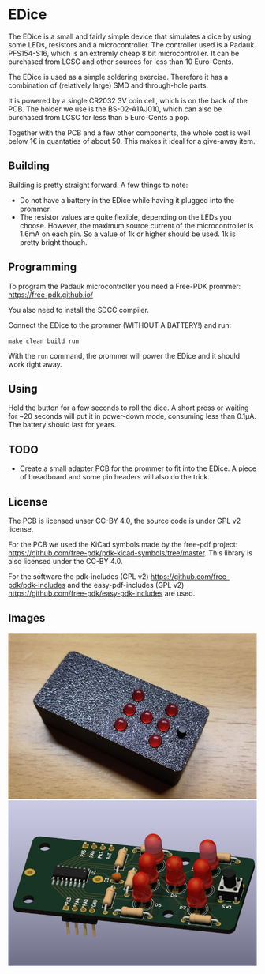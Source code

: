 # EDice
The EDice is a small and fairly simple device that simulates a dice by using some LEDs, resistors and a microcontroller. The controller used is a Padauk PFS154-S16, which is an extremly cheap 8 bit microcontroller. It can be purchased from LCSC and other sources for less than 10 Euro-Cents.

The EDice is used as a simple soldering exercise. Therefore it has a combination of (relatively large) SMD and through-hole parts.

It is powered by a single CR2032 3V coin cell, which is on the back of the PCB. The holder we use is the BS-02-A1AJ010, which can also be purchased from LCSC for less than 5 Euro-Cents a pop.

Together with the PCB and a few other components, the whole cost is well below 1€ in quantaties of about 50. This makes it ideal for a give-away item.

## Building
Building is pretty straight forward. A few things to note:
- Do not have a battery in the EDice while having it plugged into the prommer.
- The resistor values are quite flexible, depending on the LEDs you choose. However, the maximum source current of the microcontroller is 1.6mA on each pin. So a value of 1k or higher should be used. 1k is pretty bright though.

## Programming
To program the Padauk microcontroller you need a Free-PDK prommer: https://free-pdk.github.io/

You also need to install the SDCC compiler.

Connect the EDice to the prommer (WITHOUT A BATTERY!) and run:

`make clean build run`

With the `run` command, the prommer will power the EDice and it should work right away.

## Using
Hold the button for a few seconds to roll the dice. A short press or waiting for ~20 seconds will put it in power-down mode, consuming less than 0.1µA. The battery should last for years.

## TODO
- Create a small adapter PCB for the prommer to fit into the EDice. A piece of breadboard and some pin headers will also do the trick.

## License
The PCB is licensed unser CC-BY 4.0, the source code is under GPL v2 license.

For the PCB we used the KiCad symbols made by the free-pdf project: https://github.com/free-pdk/pdk-kicad-symbols/tree/master. This library is also licensed under the CC-BY 4.0.

For the software the pdk-includes (GPL v2) https://github.com/free-pdk/pdk-includes and the easy-pdf-includes (GPL v2)  https://github.com/free-pdk/easy-pdk-includes are used.

## Images
![EDice](EDice.jpg)
![EDice_PCB](EDice_PCB.jpg)
